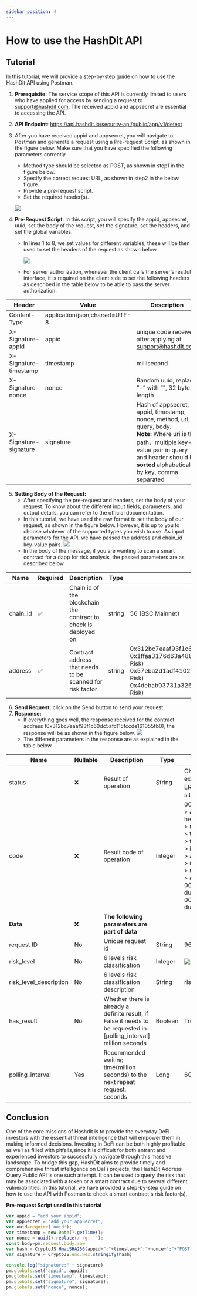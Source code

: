 ```yaml
---
sidebar_position: 4
---
```


# How to use the HashDit API

## Tutorial
In this tutorial, we will provide a step-by-step guide on how to use the HashDit API using Postman. 
 
1. **Prerequisite:** The service scope of this API is currently limited to users who have applied for access by sending a request to support@hashdit.com. The received appid and appsecret are essential to accessing the API.


2. **API Endpoint**: https://api.hashdit.io/security-api/public/app/v1/detect  


3. After you have received appid and appsecret, you will navigate to Postman and generate a request using a Pre-request Script, as shown in the figure below. Make sure that you have specified the following parameters correctly.
    - Method type should be selected as POST, as shown in step1 in the figure below.
    - Specify the correct request URL, as shown in step2 in the below figure.
    - Provide a pre-request script.
    - Set the required header(s).

   ![](../static/img/tutorial-1.png)

4. **Pre-Request Script**: In this script, you will specify the appid, appsecret, uuid, set the body of the request, set the signature, set the headers, and set the global variables.
   - In lines 1 to 8, we set values for different variables, these will be then used to set the headers of the request as shown below.

      ![](../static/img/tutorial-2.png)

   - For server authorization, whenever the client calls the server’s restful interface, it is required on the client side to set the following headers as described in the table below to be able to pass the server authorization. 
   
| Header                | Value                          | Description                                                                                                                                                                                                          |
|-----------------------|--------------------------------|----------------------------------------------------------------------------------------------------------------------------------------------------------------------------------------------------------------------|
| Content-Type          | application/json;charset=UTF-8 |                                                                                                                                                                                                                      |
| X-Signature-appid     | appid                          | unique code received after applying at support@hashdit.com                                                                                                                                                           |
| X-Signature-timestamp | timestamp                      | millisecond                                                                                                                                                                                                          |
| X-Signature-nonce     | nonce                          | Random uuid, replace “-” with “”, 32 byte length                                                                                                                                                                     |
| X-Signature-signature | signature                      | Hash of appsecret, appid, timestamp, nonce, method, uri, query, body. <br />**Note:** Where uri is the path，multiple key-value pair  in query and header should be **sorted** alphabetically by key, comma separated |

5. **Setting Body of the Request:**
   - After specifying the pre-request and headers, set the body of your request. To know about the different input fields, parameters, and output details, you can refer to the official documentation.   
   - In this tutorial, we have used the raw format to set the body of our request, as shown in the figure below. However, it is up to you to choose whatever of the supported types you wish to use. As input parameters for the API, we have passed the address and chain_id key-value pairs.
    ![](../static/img/tutorial-3.png)
   - In the body of the message, if you are wanting to scan a smart contract for a dapp for risk analysis, the passed parameters are as described below

| Name     | Required | Description                                                     | Type   | Example                                                                                                                                                                                                                               |
|----------|----------|-----------------------------------------------------------------|--------|---------------------------------------------------------------------------------------------------------------------------------------------------------------------------------------------------------------------------------------|
| chain_id | ✅        | Chain id of the blockchain the contract to check is deployed on | string | 56 (BSC Mainnet)                                                                                                                                                                                                                      |
| address  | ✅        | Contract address that needs to be scanned for risk factor       | string | 0x312bc7eaaf93f1c60dc5afc115fccde161055fb0(No Risk)<br />0x1ffaa3176d63a4889391f628e6f3c934cf00c9ba(Low Risk)<br />0x57eba2d1adf4102051ac8094aec65d48d6c3bfae(Medium Risk)<br />0x4debab03731a326c04f69621c3de3e1bc0b34ff8(High Risk) |

6. **Send Request:** click on the Send button to send your request.
7. **Response:**
   - If everything goes well, the response received for the contract address (0x312bc7eaaf93f1c60dc5afc115fccde161055fb0), the response will be as shown in the figure below.
   ![](../static/img/tutorial-4.png)
   - The different parameters in the response are as explained in the table below

| Name             | Nullable | Description                                                                                                 | Type   | Example                                                                                                                                                                                                                                                                                                                                                                                                                                               |
|------------------|----------|-------------------------------------------------------------------------------------------------------------|--------|-------------------------------------------------------------------------------------------------------------------------------------------------------------------------------------------------------------------------------------------------------------------------------------------------------------------------------------------------------------------------------------------------------------------------------------------------------|
| status           | ❌        | Result of operation                                                                                         | String | OK： The scanning process terminated as expected <br />ERROR： Exception thrown or unexpected situation met                                                                                                                                                                                                                                                                                                                                             |
| code             | ❌        | Result code of operation                                                                                    | Integer    | 00001:verify signature error<br /> > appid, timestamp, nonce, signature headers can not be null or empty<br />> nonce is illegal<br />> timestamp has illegal<br />> timestamp is expired<br />> invalid appid<br />> appid has expired<br />> invalid signature<br />> replay request<br />> app is out of count limit<br />00002:unknown server error occurred during verifying signature<br />00003:unknown server error occurred during detection |
| **Data**         | ❌        | **The following parameters are part of data**                                                               |        |                                                                                                                                                                                                                                                                                                                                                                                                                                                       |
| request ID       | No        | Unique request id                                                                                           | String |   96c9d4c578ec466db51ed5290dd84463                                                                                                                                                                                                                                                                                                                                                                                                                                                    |
| risk_level       | No       | 6 levels risk classification                                               | Integer   | ![](../static/img/tutorial-5.png)                                                                                                                                                                                                                                                                                                                                   |
| risk_level_description | No        | 6 levels risk classification description | String   | risk level shorten version ([link](./risk-level-description/risk-level-description-short.md)) |
| has_result       | No       | Whether there is already a definite result, if False it needs to be requested in [polling_interval] million seconds | Boolean   | True                                                                                                                                                                                                                                                                                                                                                                                                                                                  |
| polling_interval | Yes       | Recommended waiting time(million seconds) to the next repeat request. seconds                                                                   | Long   | 60000                                                                                                                                                                                                                                                                                                                                                                                                                                                    |

## Conclusion

One of the core missions of Hashdit is to provide the everyday DeFi investors with the essential threat intelligence that will empower them in making informed decisions. Investing in DeFi can be both highly profitable as well as filled with pitfalls,since it is difficult for both entrant and experienced investors to successfully navigate through this massive landscape. To bridge this gap, HashDit aims to provide timely and comprehensive threat intelligence on DeFi projects, the HashDit Address Query Public API is one such attempt. It can be used to query the risk that may be associated with a token or a smart contract due to several different vulnerabilities. In this tutorial, we have provided a step-by-step guide on how to use the API with Postman to check a smart contract's risk factor(s).
 
**Pre-request Script used in this tutorial**
```javascript
var appid = "add your appid";
var appSecret = "add your appSecret";
var uuid=require('uuid');
var timestamp = new Date().getTime();
var nonce = uuid().replace(/-/g, '');
const body=pm.request.body.raw
var hash = CryptoJS.HmacSHA256(appid+";"+timestamp+";"+nonce+";"+"POST;/security-api/public/app/v1/detect;"+ body, appSecret)
var signature = CryptoJS.enc.Hex.stringify(hash)
 
console.log("signature:" + signature)
pm.globals.set('appid', appid);
pm.globals.set("timestamp", timestamp);
pm.globals.set("signature", signature);
pm.globals.set("nonce", nonce);
```
